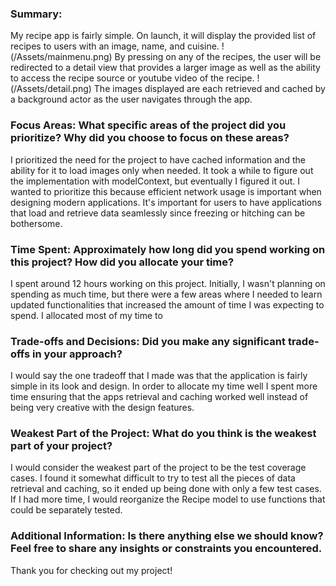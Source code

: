 ### Summary:
My recipe app is fairly simple. On launch, it will display the provided list of recipes to users with an image, name, and cuisine.
!(/Assets/mainmenu.png)
By pressing on any of the recipes, the user will be redirected to a detail view that provides a larger image as well as the ability to access the recipe source or youtube video of the recipe.
!(/Assets/detail.png)
The images displayed are each retrieved and cached by a background actor as the user navigates through the app.

### Focus Areas: What specific areas of the project did you prioritize? Why did you choose to focus on these areas?
I prioritized the need for the project to have cached information and the ability for it to load images only when needed. It took a while to figure out the implementation with 
modelContext, but eventually I figured it out. I wanted to prioritize this because efficient network usage is important when designing modern applications. It's important for users to have applications that load and retrieve data seamlessly since freezing or hitching can be bothersome.

### Time Spent: Approximately how long did you spend working on this project? How did you allocate your time? 
I spent around 12 hours working on this project. Initially, I wasn't planning on spending as much time, but there were a few areas where I needed to learn updated functionalities that increased the amount of time I was expecting to spend. I allocated most of my time to 

### Trade-offs and Decisions: Did you make any significant trade-offs in your approach?
I would say the one tradeoff that I made was that the application is fairly simple in its look and design. In order to allocate my time well I spent more time ensuring that the apps retrieval and caching worked well instead of being very creative with the design features.

### Weakest Part of the Project: What do you think is the weakest part of your project?
I would consider the weakest part of the project to be the test coverage cases. I found it somewhat difficult to try to test all the pieces of data retrieval and caching, so it ended up being done with only a few test cases. If I had more time, I would reorganize the Recipe model to use functions that could be separately tested. 

### Additional Information: Is there anything else we should know? Feel free to share any insights or constraints you encountered.
Thank you for checking out my project!

